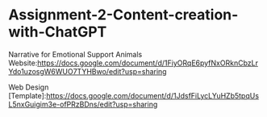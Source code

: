 # Assignment-2-Content-creation-with-ChatGPT 

Narrative for Emotional Support Animals Website:https://docs.google.com/document/d/1FiyORqE6pyfNxORknCbzLrYdo1uzosgW6WUO7TYHBwo/edit?usp=sharing

Web Design [Template]:https://docs.google.com/document/d/1JdsfFiLycLYuHZb5tpqUsL5nxGuigim3e-ofPRzBDns/edit?usp=sharing
